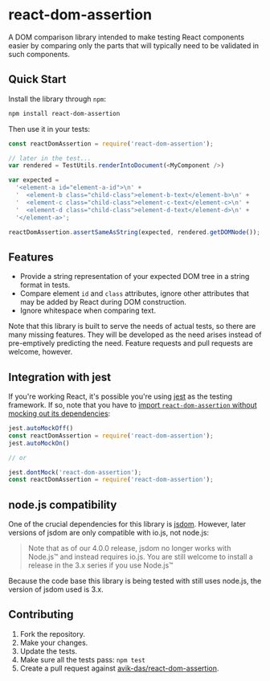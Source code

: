 react-dom-assertion
===================

A DOM comparison library intended to make testing React components easier by comparing only the parts that will typically need to be validated in such components.

Quick Start
-----------

Install the library through `npm`:

```sh
npm install react-dom-assertion
```

Then use it in your tests:

```js
const reactDomAssertion = require('react-dom-assertion');

// later in the test...
var rendered = TestUtils.renderIntoDocument(<MyComponent />)

var expected =
  '<element-a id="element-a-id">\n' +
  '  <element-b class="child-class">element-b-text</element-b>\n' +
  '  <element-c class="child-class">element-c-text</element-c>\n' +
  '  <element-d class="child-class">element-d-text</element-d>\n' +
  '</element-a>';

reactDomAssertion.assertSameAsString(expected, rendered.getDOMNode());
```

Features
--------

* Provide a string representation of your expected DOM tree in a string format in tests.
* Compare element `id` and `class` attributes, ignore other attributes that may be added by React during DOM construction.
* Ignore whitespace when comparing text.

Note that this library is built to serve the needs of actual tests, so there are many missing features. They will be developed as the need arises instead of pre-emptively predicting the need. Feature requests and pull requests are welcome, however.

Integration with jest
---------------------

If you're working React, it's possible you're using [jest](https://facebook.github.io/jest/) as the testing framework. If so, note that you have to [import `react-dom-assertion` without mocking out its dependencies](https://facebook.github.io/jest/docs/api.html#jest-automockoff):

```js
jest.autoMockOff()
const reactDomAssertion = require('react-dom-assertion');
jest.autoMockOn()

// or

jest.dontMock('react-dom-assertion');
const reactDomAssertion = require('react-dom-assertion');
```

node.js compatibility
---------------------

One of the crucial dependencies for this library is [jsdom](https://www.npmjs.com/package/jsdom). However, later versions of jsdom are only compatible with io.js, not node.js:

> Note that as of our 4.0.0 release, jsdom no longer works with Node.js&trade; and instead requires io.js. You are still welcome to install a release in the 3.x series if you use Node.js&trade;

Because the code base this library is being tested with still uses node.js, the version of jsdom used is 3.x.

Contributing
------------

1. Fork the repository.
1. Make your changes.
1. Update the tests.
1. Make sure all the tests pass: `npm test`
1. Create a pull request against [avik-das/react-dom-assertion](https://github.com/avik-das/react-dom-assertion).
